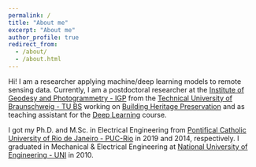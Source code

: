 ```yaml
---
permalink: /
title: "About me"
excerpt: "About me"
author_profile: true
redirect_from: 
  - /about/
  - /about.html
---
```


Hi! I am a researcher applying machine/deep learning models to remote sensing data. Currently, I am a postdoctoral researcher at the [Institute of Geodesy and Photogrammetry - IGP](https://www.tu-braunschweig.de/en/igp) from the [Technical University of Braunschweig - TU BS](https://www.tu-braunschweig.de/en/) working on [Building Heritage Preservation](https://www.tu-braunschweig.de/en/igp/projects/spp2255-c3) and as teaching assistant for the [Deep Learning](https://www.tu-braunschweig.de/igp/lehre/master/dl-rs) course.

I got my Ph.D. and M.Sc. in Electrical Engineering from [Pontifical Catholic University of Rio de Janeiro - PUC-Rio](http://www.puc-rio.br/english/) in 2019 and 2014, respectively. I graduated in Mechanical & Electrical Engineering at [National University of Engineering - UNI](https://www.uni.edu.pe/) in 2010.
